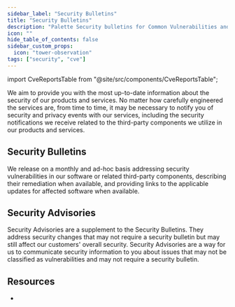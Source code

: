 ```yaml
---
sidebar_label: "Security Bulletins"
title: "Security Bulletins"
description: "Palette Security bulletins for Common Vulnerabilities and Exposures (CVEs)."
icon: ""
hide_table_of_contents: false
sidebar_custom_props:
  icon: "tower-observation"
tags: ["security", "cve"]
---
```


import CveReportsTable from "@site/src/components/CveReportsTable";

We aim to provide you with the most up-to-date information about the security of our products and services. No matter
how carefully engineered the services are, from time to time, it may be necessary to notify you of security and privacy
events with our services, including the security notifications we receive related to the third-party components we
utilize in our products and services.

## Security Bulletins

<!-- prettier-ignore -->
We release <VersionedLink text="security bulletins" url="/security-bulletins/reports/" />  on a monthly and ad-hoc basis addressing security vulnerabilities in our software or
related third-party components, describing their remediation when available, and providing links to the applicable
updates for affected software when available.

## Security Advisories

Security Advisories are a supplement to the Security Bulletins. They address security changes that may not require a
security bulletin but may still affect our customers' overall security. Security Advisories are a way for us to
communicate security information to you about issues that may not be classified as vulnerabilities and may not require a
security bulletin.

## Resources

- <VersionedLink text="Security Bulletins" url="/security-bulletins/reports/" />
